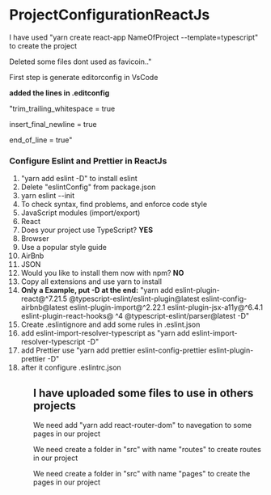 # ProjectConfigurationReactJs

<p>I have used "yarn create react-app NameOfProject --template=typescript" to create the project</p>
<p>Deleted some files dont used as favicoin.."
  
<p> First step is generate editorconfig in VsCode</p>
<b><p> added the lines in .editconfig</p></b>
<p>
"trim_trailing_whitespace = true
  
insert_final_newline = true

end_of_line = true" </p>

<h3>Configure Eslint and Prettier in ReactJs</h3>
<ol>
  <li>"yarn add eslint -D" to install eslint</li>
  <li>Delete "eslintConfig" from package.json</li>
  <li>yarn eslint --init</li>
  <li>To check syntax, find problems, and enforce code style </li>
  <li>JavaScript modules (import/export)</li>
  <li>React</li>
  <li>Does your project use TypeScript? <b>YES</b></li>
  <li>Browser</li>
  <li>Use a popular style guide</li>
  <li>AirBnb</li>
  <li>JSON</li>
  <li>Would you like to install them now with npm? <b>NO</b></li>
  <li> Copy all extensions and use yarn to install</li>
  <li> <b>Only a Example, put -D at the end:</b>  "yarn add eslint-plugin-react@^7.21.5 @typescript-eslint/eslint-plugin@latest eslint-config-airbnb@latest eslint-plugin-import@^2.22.1 eslint-plugin-jsx-a11y@^6.4.1 eslint-plugin-react-hooks@ ^4 @typescript-eslint/parser@latest -D"</li>
  <li> Create .eslintignore and add some rules in .eslint.json</li>
  <li> add eslint-import-resolver-typescript as "yarn add eslint-import-resolver-typescript -D"</li>
  <li> add Prettier use "yarn add prettier eslint-config-prettier eslint-plugin-prettier -D"</li>
  <li> after it configure .eslintrc.json</li>
<ol>
  
<h2>I have uploaded some files to use in others projects</h2>
  
 <p>We need add "yarn add react-router-dom" to navegation to some pages in our project </p>
 
 <p>We need create a folder in "src" with name "routes" to create routes in our project  </p>
 
 <p>We need create a folder in "src" with name "pages" to create the pages in our project  </p>
